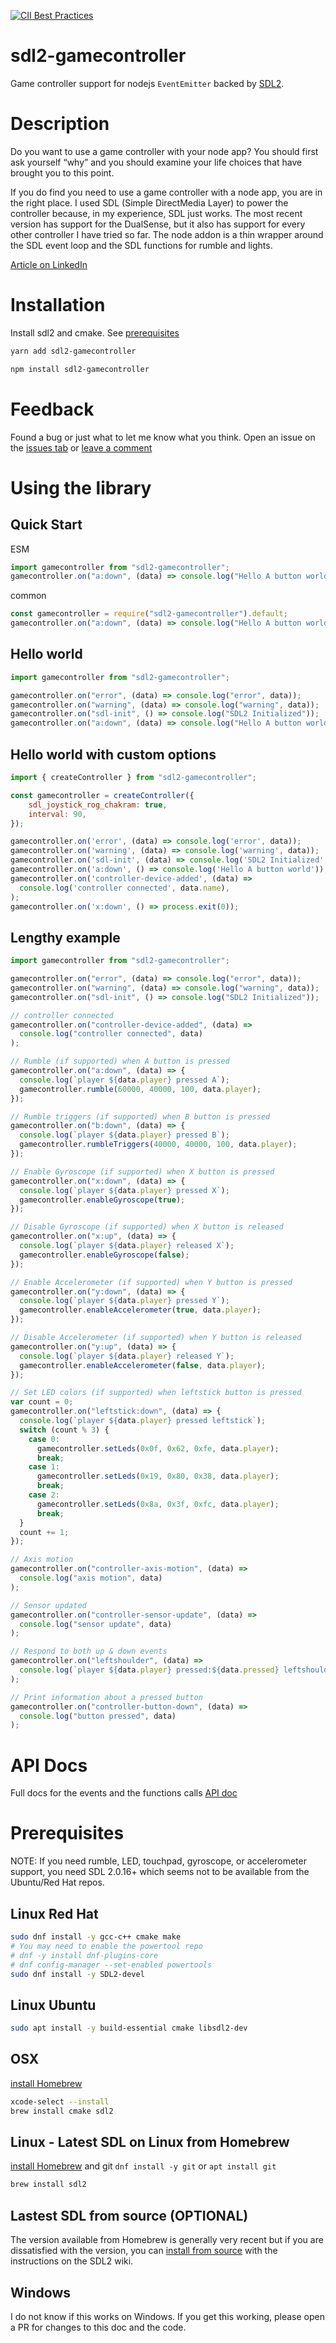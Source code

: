 [![CII Best Practices](https://bestpractices.coreinfrastructure.org/projects/5838/badge)](https://bestpractices.coreinfrastructure.org/projects/5838)

# sdl2-gamecontroller

Game controller support for nodejs `EventEmitter` backed by [SDL2](https://www.libsdl.org/).
# Description

Do you want to use a game controller with your node app? You should first ask yourself “why” and you should examine your life choices that have brought you to this point.

If you do find you need to use a game controller with a node app, you are in the right place. I used SDL (Simple DirectMedia Layer) to power the controller because, in my experience, SDL just works. The most recent version has support for the DualSense, but it also has support for every other controller I have tried so far. The node addon is a thin wrapper around the SDL event loop and the SDL functions for rumble and lights.

[Article on LinkedIn](https://www.linkedin.com/pulse/how-use-sdl-powered-game-controller-nodejs-david-nixon)

# Installation

Install sdl2 and cmake. See [prerequisites](#Prerequisites)

```sh
yarn add sdl2-gamecontroller
```

```sh
npm install sdl2-gamecontroller
```
# Feedback

Found a bug or just what to let me know what you think. Open an issue on the [issues tab](https://github.com/IBM/sdl2-gamecontroller/issues) or [leave a comment](https://github.com/IBM/sdl2-gamecontroller/issues/9)

# Using the library

## Quick Start

ESM
```javascript
import gamecontroller from "sdl2-gamecontroller";
gamecontroller.on("a:down", (data) => console.log("Hello A button world"));
```

common
```javascript
const gamecontroller = require("sdl2-gamecontroller").default;
gamecontroller.on("a:down", (data) => console.log("Hello A button world"));
```

## Hello world

```js
import gamecontroller from "sdl2-gamecontroller";

gamecontroller.on("error", (data) => console.log("error", data));
gamecontroller.on("warning", (data) => console.log("warning", data));
gamecontroller.on("sdl-init", () => console.log("SDL2 Initialized"));
gamecontroller.on("a:down", (data) => console.log("Hello A button world"));
```

## Hello world with custom options

```js
import { createController } from "sdl2-gamecontroller";

const gamecontroller = createController({
    sdl_joystick_rog_chakram: true,
    interval: 90,
});

gamecontroller.on('error', (data) => console.log('error', data));
gamecontroller.on('warning', (data) => console.log('warning', data));
gamecontroller.on('sdl-init', (data) => console.log('SDL2 Initialized', data));
gamecontroller.on('a:down', () => console.log('Hello A button world'));
gamecontroller.on('controller-device-added', (data) =>
  console.log('controller connected', data.name),
);
gamecontroller.on('x:down', () => process.exit(0));
```

## Lengthy example

```js
import gamecontroller from "sdl2-gamecontroller";

gamecontroller.on("error", (data) => console.log("error", data));
gamecontroller.on("warning", (data) => console.log("warning", data));
gamecontroller.on("sdl-init", () => console.log("SDL2 Initialized"));

// controller connected
gamecontroller.on("controller-device-added", (data) =>
  console.log("controller connected", data)
);

// Rumble (if supported) when A button is pressed
gamecontroller.on("a:down", (data) => {
  console.log(`player ${data.player} pressed A`);
  gamecontroller.rumble(60000, 40000, 100, data.player);
});

// Rumble triggers (if supported) when B button is pressed
gamecontroller.on("b:down", (data) => {
  console.log(`player ${data.player} pressed B`);
  gamecontroller.rumbleTriggers(40000, 40000, 100, data.player);
});

// Enable Gyroscope (if supported) when X button is pressed
gamecontroller.on("x:down", (data) => {
  console.log(`player ${data.player} pressed X`);
  gamecontroller.enableGyroscope(true);
});

// Disable Gyroscope (if supported) when X button is released
gamecontroller.on("x:up", (data) => {
  console.log(`player ${data.player} released X`);
  gamecontroller.enableGyroscope(false);
});

// Enable Accelerometer (if supported) when Y button is pressed
gamecontroller.on("y:down", (data) => {
  console.log(`player ${data.player} pressed Y`);
  gamecontroller.enableAccelerometer(true, data.player);
});

// Disable Accelerometer (if supported) when Y button is released
gamecontroller.on("y:up", (data) => {
  console.log(`player ${data.player} released Y`);
  gamecontroller.enableAccelerometer(false, data.player);
});

// Set LED colors (if supported) when leftstick button is pressed
var count = 0;
gamecontroller.on("leftstick:down", (data) => {
  console.log(`player ${data.player} pressed leftstick`);
  switch (count % 3) {
    case 0:
      gamecontroller.setLeds(0x0f, 0x62, 0xfe, data.player);
      break;
    case 1:
      gamecontroller.setLeds(0x19, 0x80, 0x38, data.player);
      break;
    case 2:
      gamecontroller.setLeds(0x8a, 0x3f, 0xfc, data.player);
      break;
  }
  count += 1;
});

// Axis motion
gamecontroller.on("controller-axis-motion", (data) =>
  console.log("axis motion", data)
);

// Sensor updated
gamecontroller.on("controller-sensor-update", (data) =>
  console.log("sensor update", data)
);

// Respond to both up & down events
gamecontroller.on("leftshoulder", (data) =>
  console.log(`player ${data.player} pressed:${data.pressed} leftshoulder`)
);

// Print information about a pressed button
gamecontroller.on("controller-button-down", (data) =>
  console.log("button pressed", data)
);
```

# API Docs

Full docs for the events and the functions calls
[API doc](docs/API.md)

# Prerequisites

NOTE: If you need rumble, LED, touchpad, gyroscope, or accelerometer support, you need SDL 2.0.16+ which seems not to be available from the Ubuntu/Red Hat repos.

## Linux **Red Hat**

```sh
sudo dnf install -y gcc-c++ cmake make
# You may need to enable the powertool repo
# dnf -y install dnf-plugins-core
# dnf config-manager --set-enabled powertools
sudo dnf install -y SDL2-devel
```

## Linux **Ubuntu**

```sh
sudo apt install -y build-essential cmake libsdl2-dev
```

## OSX

[install Homebrew](https://brew.sh/)

```sh
xcode-select --install
brew install cmake sdl2
```

## Linux - Latest SDL on Linux from Homebrew

[install Homebrew](https://brew.sh/)
and git `dnf install -y git` or `apt install git`

```sh
brew install sdl2
```

## Lastest SDL from source (OPTIONAL)

The version available from Homebrew is generally very recent but if you are dissatisfied with the version, you can [install from source](https://wiki.libsdl.org/Installation) with the instructions on the SDL2 wiki.

## Windows

I do not know if this works on Windows. If you get this working, please open a PR for changes to this doc and the code.
